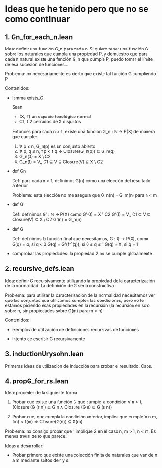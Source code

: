 

# Ideas que he tenido pero que no se como continuar

## 1. Gn_for_each_n.lean

Idea: definir una función G_n para cada n. Si quiero tener una función G sobre los naturales que cumpla una propiedad P, y demuestro que para cada n natural existe una función G_n que cumple P, puedo tomar el límite de esa sucesión de funciones...

Problema: no necesariamente es cierto que existe tal función G cumpliendo P

Contenidos:

* lemma exists_G

    Sean
    - (X, T) un espacio topológico normal
    - C1, C2 cerrados de X disjuntos

    Entonces para cada n > 1, existe una función G_n : ℕ → P(X) de manera que cumple:
    1. ∀ p ≤ n, G_n(p) es un conjunto abierto
    2. ∀ p, q ≤ n, f p < f q → Closure(G_n(p)) ⊆ G_n(q)
    2. G_n(0) = X \ C2
    3. G_n(1) = V,, C1 ⊆ V ⊆ Closure(V) ⊆ X \ C2

* def Gn

    Def: para cada n > 1, definimos G(n) como una elección del resultado anterior
    
    Problema: esta elección no me asegura que G_n(n) = G_m(n) para n < m

* def G'

    Def: definimos G' : ℕ → P(X) como
    G'(0) = X \ C2
    G'(1) = V,, C1 ⊆ V ⊆ Closure(V) ⊆ X \ C2
    G'(n) = G_n(n)

* def G

    Def: definimos la función final que necesitamos, G : ℚ → P(X), como
    G(q) = ∅, si q < 0
    G(q) = G'(f⁻¹(q)), si 0 ≤ q ≤ 1
    G(q) = X, si q > 1

* comprobar las propiedades: la propiedad 2 no se cumple globalmente


## 2. recursive_defs.lean

Idea: definir G recursivamente utilizando la propiedad de la caracterización de la normalidad. La definición de G sería constructiva

Problema: para utilizar la caracterización de la normalidad necesitamos ver que los conjuntos que utilizamos cumplen las condiciones, pero no le estamos pidiendo esas propiedades en la recursión (la recursión en solo sobre n, sin propiedades sobre G(m) para m < n).

Contenidos:

* ejemplos de utilización de definiciones recursivas de funciones

* intento de escribir G recursivamente


## 3. inductionUrysohn.lean

Primeras ideas de utilización de inducción para probar el resultado. Caos.

## 4. propG_for_rs.lean

Idea: proceder de la siguiente forma

1. Probar que existe una función G que cumple la condición
    ∀ n > 1, (Closure (G (r n)) ⊆ G n ∧ Closure (G n) ⊆ G (s n))

2. Probar que, que cumpla la condición anterior, implica que cumple
    ∀ n m, f(n) < f(m) => Closure(G(n)) ⊆ G(m)

Problema: no consigo probar que 1 implique 2 en el caso n, m > 1, n < m. Es menos trivial de lo que parece.

Ideas a desarrollar:
* Probar primero que existe una colección finita de naturales que van de n a m mediante saltos de r y s.